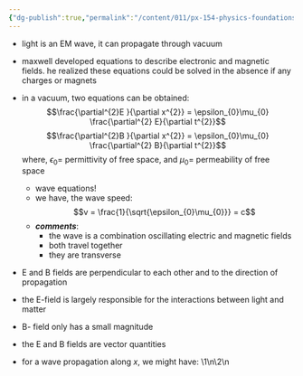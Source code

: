 ```yaml
---
{"dg-publish":true,"permalink":"/content/011/px-154-physics-foundations/px-154-i-light/px-154-i1-the-nature-of-light/","created":"2024-11-25T10:50:32.000+00:00","updated":"2024-11-26T19:52:47.550+00:00"}
---
```


- light is an EM wave, it can propagate through vacuum
- maxwell developed equations to describe electronic and magnetic fields. he realized these equations could be solved in the absence if any charges or magnets
- in a vacuum, two equations can be obtained: 
$$\frac{\partial^{2}E }{\partial x^{2}} = \epsilon_{0}\mu_{0} \frac{\partial^{2} E}{\partial t^{2}}$$ $$\frac{\partial^{2}B }{\partial x^{2}} = \epsilon_{0}\mu_{0} \frac{\partial^{2} B}{\partial t^{2}}$$
		where, $\epsilon_{0}=$ permittivity of free space, and $\mu_{0}=$ permeability of free space
	- wave equations!
	- we have, the wave speed: 
	$$v = \frac{1}{\sqrt{\epsilon_{0}\mu_{0}}} = c$$
	- ***comments***: 
		- the wave is a combination oscillating electric and magnetic fields
		- both travel together
		- they are transverse
- E and B fields are perpendicular to each other and to the direction of propagation 
- the E-field is largely responsible for the interactions between light and matter
- B- field only has a small magnitude

- the E and B fields are vector quantities
- for a wave propagation along $x$, we might have: 
\1\n\2\n